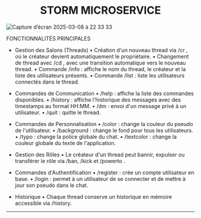 <h1 align="center">
STORM MICROSERVICE
</h1>

![Capture d’écran 2025-03-08 à 22 33 33](https://github.com/DALM1/STORM-MICRO/releases/download/1.0/Capture.d.ecran.2025-03-09.a.19.51.37.png)


 FONCTIONNALITÉS PRINCIPALES

- Gestion des Salons (Threads)
  • Création d'un nouveau thread via /cr <nom> <pass>, où le créateur devient automatiquement le propriétaire.
  • Changement de thread avec /cd <nom> <pass>, avec une transition automatique vers le nouveau thread.
  • Commande /info : affiche le nom du thread, le créateur et la liste des utilisateurs présents.
  • Commande /list : liste les utilisateurs connectés dans le thread.

- Commandes de Communication
  • /help : affiche la liste des commandes disponibles.
  • /history : affiche l'historique des messages avec des timestamps au format HH:MM.
  • /dm <pseudo> <message> : envoi d'un message privé à un utilisateur.
  • /quit : quitte le thread.

- Commandes de Personnalisation
  • /color <couleur> : change la couleur du pseudo de l'utilisateur.
  • /background <url> : change le fond pour tous les utilisateurs.
  • /typo <font> : change la police globale du chat.
  • /textcolor <couleur> : change la couleur globale du texte de l'application.

- Gestion des Rôles
  • Le créateur d'un thread peut bannir, expulser ou transférer le rôle via /ban, /kick et /powerto <pseudo>.

- Commandes d'Authentification
  • /register <email> <password> <pseudo> : crée un compte utilisateur en base.
  • /login <email> <password> : permet à un utilisateur de se connecter et de mettre à jour son pseudo dans le chat.

- Historique
  • Chaque thread conserve un historique en mémoire accessible via /history.

--------------------------------------------------
